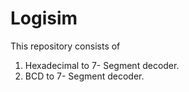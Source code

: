 # Logisim
This repository consists of 
1. Hexadecimal to 7- Segment decoder.
2. BCD to 7- Segment decoder.
